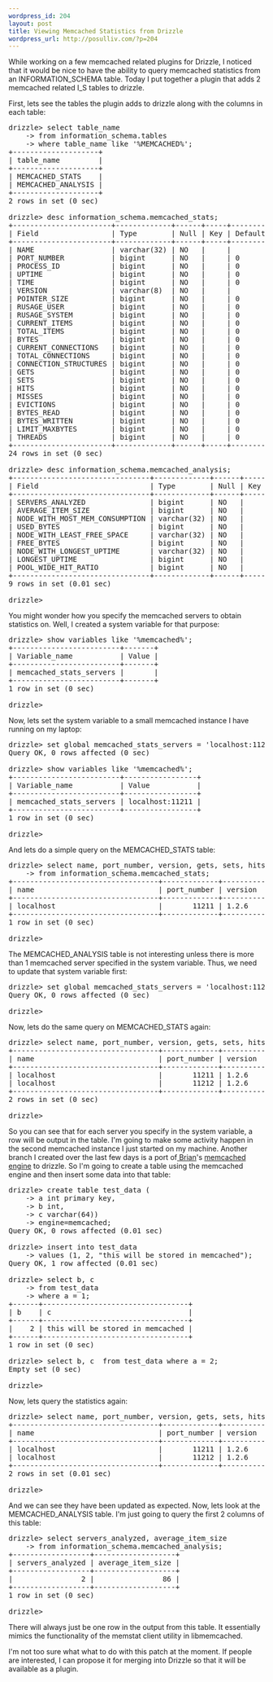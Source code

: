 ```yaml
--- 
wordpress_id: 204
layout: post
title: Viewing Memcached Statistics from Drizzle
wordpress_url: http://posulliv.com/?p=204
---
```

While working on a few memcached related plugins for Drizzle, I noticed that it would be nice to have the ability to query memcached statistics from an INFORMATION_SCHEMA table. Today I put together a plugin that adds 2 memcached related I_S tables to drizzle.

First, lets see the tables the plugin adds to drizzle along with the columns in each table:
<pre>
drizzle&gt; select table_name
    -&gt; from information_schema.tables
    -&gt; where table_name like '%MEMCACHED%';
+--------------------+
| table_name         |
+--------------------+
| MEMCACHED_STATS    | 
| MEMCACHED_ANALYSIS | 
+--------------------+
2 rows in set (0 sec)

drizzle&gt; desc information_schema.memcached_stats;
+-----------------------+-------------+------+-----+---------+-------+
| Field                 | Type        | Null | Key | Default | Extra |
+-----------------------+-------------+------+-----+---------+-------+
| NAME                  | varchar(32) | NO   |     |         |       | 
| PORT_NUMBER           | bigint      | NO   |     | 0       |       | 
| PROCESS_ID            | bigint      | NO   |     | 0       |       | 
| UPTIME                | bigint      | NO   |     | 0       |       | 
| TIME                  | bigint      | NO   |     | 0       |       | 
| VERSION               | varchar(8)  | NO   |     |         |       | 
| POINTER_SIZE          | bigint      | NO   |     | 0       |       | 
| RUSAGE_USER           | bigint      | NO   |     | 0       |       | 
| RUSAGE_SYSTEM         | bigint      | NO   |     | 0       |       | 
| CURRENT_ITEMS         | bigint      | NO   |     | 0       |       | 
| TOTAL_ITEMS           | bigint      | NO   |     | 0       |       | 
| BYTES                 | bigint      | NO   |     | 0       |       | 
| CURRENT_CONNECTIONS   | bigint      | NO   |     | 0       |       | 
| TOTAL_CONNECTIONS     | bigint      | NO   |     | 0       |       | 
| CONNECTION_STRUCTURES | bigint      | NO   |     | 0       |       | 
| GETS                  | bigint      | NO   |     | 0       |       | 
| SETS                  | bigint      | NO   |     | 0       |       | 
| HITS                  | bigint      | NO   |     | 0       |       | 
| MISSES                | bigint      | NO   |     | 0       |       | 
| EVICTIONS             | bigint      | NO   |     | 0       |       | 
| BYTES_READ            | bigint      | NO   |     | 0       |       | 
| BYTES_WRITTEN         | bigint      | NO   |     | 0       |       | 
| LIMIT_MAXBYTES        | bigint      | NO   |     | 0       |       | 
| THREADS               | bigint      | NO   |     | 0       |       | 
+-----------------------+-------------+------+-----+---------+-------+
24 rows in set (0 sec)

drizzle&gt; desc information_schema.memcached_analysis;
+--------------------------------+-------------+------+-----+---------+-------+
| Field                          | Type        | Null | Key | Default | Extra |
+--------------------------------+-------------+------+-----+---------+-------+
| SERVERS_ANALYZED               | bigint      | NO   |     | 0       |       | 
| AVERAGE_ITEM_SIZE              | bigint      | NO   |     | 0       |       | 
| NODE_WITH_MOST_MEM_CONSUMPTION | varchar(32) | NO   |     |         |       | 
| USED_BYTES                     | bigint      | NO   |     | 0       |       | 
| NODE_WITH_LEAST_FREE_SPACE     | varchar(32) | NO   |     |         |       | 
| FREE_BYTES                     | bigint      | NO   |     | 0       |       | 
| NODE_WITH_LONGEST_UPTIME       | varchar(32) | NO   |     |         |       | 
| LONGEST_UPTIME                 | bigint      | NO   |     | 0       |       | 
| POOL_WIDE_HIT_RATIO            | bigint      | NO   |     | 0       |       | 
+--------------------------------+-------------+------+-----+---------+-------+
9 rows in set (0.01 sec)

drizzle&gt; 
</pre>

You might wonder how you specify the memcached servers to obtain statistics on. Well, I created a system variable for that purpose:
<pre>
drizzle&gt; show variables like '%memcached%';
+-------------------------+-------+
| Variable_name           | Value |
+-------------------------+-------+
| memcached_stats_servers |       | 
+-------------------------+-------+
1 row in set (0 sec)

drizzle&gt;
</pre>

Now, lets set the system variable to a small memcached instance I have running on my laptop:
<pre>
drizzle&gt; set global memcached_stats_servers = 'localhost:11211';
Query OK, 0 rows affected (0 sec)

drizzle&gt; show variables like '%memcached%';
+-------------------------+-----------------+
| Variable_name           | Value           |
+-------------------------+-----------------+
| memcached_stats_servers | localhost:11211 | 
+-------------------------+-----------------+
1 row in set (0 sec)

drizzle&gt;
</pre>

And lets do a simple query on the MEMCACHED_STATS table:

<pre>
drizzle&gt; select name, port_number, version, gets, sets, hits, misses
    -&gt; from information_schema.memcached_stats;
+----------------------------------+-------------+----------+------+------+------+--------+
| name                             | port_number | version  | gets | sets | hits | misses |
+----------------------------------+-------------+----------+------+------+------+--------+
| localhost                        |       11211 | 1.2.6    |  975 |  407 |  950 |     25 | 
+----------------------------------+-------------+----------+------+------+------+--------+
1 row in set (0 sec)

drizzle&gt;
</pre>

The MEMCACHED_ANALYSIS table is not interesting unless there is more than 1 memcached server specified in the system variable. Thus, we need to update that system variable first:
<pre>
drizzle&gt; set global memcached_stats_servers = 'localhost:11211, localhost:11212';
Query OK, 0 rows affected (0 sec)

drizzle&gt;
</pre>

Now, lets do the same query on MEMCACHED_STATS again:
<pre>
drizzle&gt; select name, port_number, version, gets, sets, hits, misses from information_schema.memcached_stats;
+----------------------------------+-------------+----------+------+------+------+--------+
| name                             | port_number | version  | gets | sets | hits | misses |
+----------------------------------+-------------+----------+------+------+------+--------+
| localhost                        |       11211 | 1.2.6    |  975 |  407 |  950 |     25 | 
| localhost                        |       11212 | 1.2.6    |    0 |    0 |    0 |      0 | 
+----------------------------------+-------------+----------+------+------+------+--------+
2 rows in set (0 sec)

drizzle&gt;
</pre>

So you can see that for each server you specify in the system variable, a row will be output in the table. I'm going to make some activity happen in the second memcached instance I just started on my machine. Another branch I created over the last few days is a port of<a href="http://krow.livejournal.com/"> Brian</a>'s <a href="http://tangent.org/506/memcache_engine.html">memcached engine</a> to drizzle. So I'm going to create a table using the memcached engine and then insert some data into that table:

<pre>
drizzle&gt; create table test_data (
    -&gt; a int primary key,
    -&gt; b int,
    -&gt; c varchar(64))
    -&gt; engine=memcached;
Query OK, 0 rows affected (0.01 sec)

drizzle&gt; insert into test_data
    -&gt; values (1, 2, "this will be stored in memcached");
Query OK, 1 row affected (0.01 sec)

drizzle&gt; select b, c 
    -&gt; from test_data
    -&gt; where a = 1;
+------+----------------------------------+
| b    | c                                |
+------+----------------------------------+
|    2 | this will be stored in memcached | 
+------+----------------------------------+
1 row in set (0 sec)

drizzle&gt; select b, c  from test_data where a = 2;
Empty set (0 sec)

drizzle&gt;
</pre>

Now, lets query the statistics again:

<pre>
drizzle&gt; select name, port_number, version, gets, sets, hits, misses from information_schema.memcached_stats;
+----------------------------------+-------------+----------+------+------+------+--------+
| name                             | port_number | version  | gets | sets | hits | misses |
+----------------------------------+-------------+----------+------+------+------+--------+
| localhost                        |       11211 | 1.2.6    |  975 |  407 |  950 |     25 | 
| localhost                        |       11212 | 1.2.6    |    2 |    1 |    1 |      1 | 
+----------------------------------+-------------+----------+------+------+------+--------+
2 rows in set (0.01 sec)

drizzle&gt;
</pre>

And we can see they have been updated as expected. Now, lets look at the MEMCACHED_ANALYSIS table. I'm just going to query the first 2 columns of this table:
<pre>
drizzle&gt; select servers_analyzed, average_item_size
    -&gt; from information_schema.memcached_analysis;
+------------------+-------------------+
| servers_analyzed | average_item_size |
+------------------+-------------------+
|                2 |                86 | 
+------------------+-------------------+
1 row in set (0 sec)

drizzle&gt;
</pre>

There will always just be one row in the output from this table. It essentially mimics the functionality of the memstat client utility in libmemcached.

I'm not too sure what what to do with this patch at the moment. If people are interested, I can propose it for merging into Drizzle so that it will be available as a plugin. 
